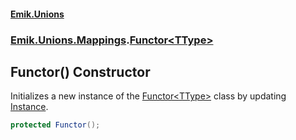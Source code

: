 #### [Emik.Unions](index.md 'index')
### [Emik.Unions.Mappings](Emik.Unions.Mappings.md 'Emik.Unions.Mappings').[Functor&lt;TType&gt;](Functor_TType_.md 'Emik.Unions.Mappings.Functor<TType>')

## Functor() Constructor

Initializes a new instance of the [Functor&lt;TType&gt;](Functor_TType_.md 'Emik.Unions.Mappings.Functor<TType>') class by updating [Instance](Functor_TType_.Instance().md 'Emik.Unions.Mappings.Functor<TType>.Instance').

```csharp
protected Functor();
```